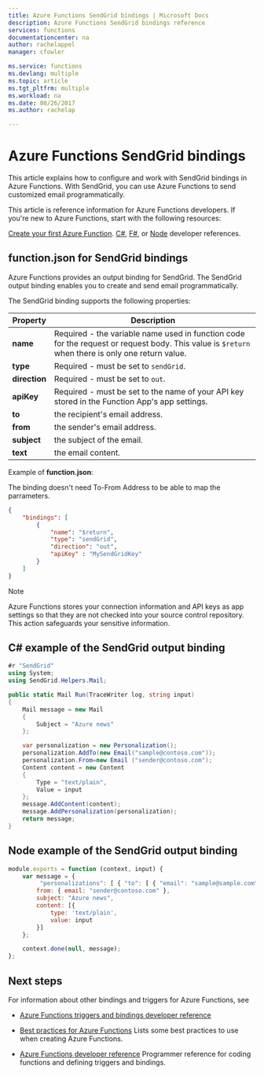 ```yaml
---
title: Azure Functions SendGrid bindings | Microsoft Docs
description: Azure Functions SendGrid bindings reference
services: functions
documentationcenter: na
author: rachelappel
manager: cfowler

ms.service: functions
ms.devlang: multiple
ms.topic: article
ms.tgt_pltfrm: multiple
ms.workload: na
ms.date: 08/26/2017
ms.author: rachelap

---
```

# Azure Functions SendGrid bindings

This article explains how to configure and work with SendGrid bindings in Azure Functions. With SendGrid, you can use Azure Functions to send customized email programmatically.

This article is reference information for Azure Functions developers. If you're new to Azure Functions, start with the following resources:

[Create your first Azure Function](functions-create-first-azure-function.md). 
[C#](functions-reference-csharp.md), [F#](functions-reference-fsharp.md), or [Node](functions-reference-node.md) developer references.

## function.json for SendGrid bindings

Azure Functions provides an output binding for SendGrid. The SendGrid output binding enables you to create and send email programmatically. 

The SendGrid binding supports the following properties:

|Property  |Description  |
|---------|---------|
|**name**| Required - the variable name used in function code for the request or request body. This value is ```$return``` when there is only one return value. |
|**type**| Required - must be set to `sendGrid`.|
|**direction**| Required - must be set to `out`.|
|**apiKey**| Required - must be set to the name of your API key stored in the Function App's app settings. |
|**to**| the recipient's email address. |
|**from**| the sender's email address. |
|**subject**| the subject of the email. |
|**text**| the email content. |

Example of **function.json**:

The binding doesn't need To-From Address to be able to map the parrameters. 

```json 
{
    "bindings": [
        {
            "name": "$return",
            "type": "sendGrid",
            "direction": "out",
            "apiKey" : "MySendGridKey"
        }
    ]
}
```

> [!NOTE]
> Azure Functions stores your connection information and API keys as app settings so that they are not checked into your source control repository. This action safeguards your sensitive information.
>
>

## C# example of the SendGrid output binding

```csharp
#r "SendGrid"
using System;
using SendGrid.Helpers.Mail;

public static Mail Run(TraceWriter log, string input)
{
    Mail message = new Mail
    {        
        Subject = "Azure news"          
    };

    var personalization = new Personalization();
    personalization.AddTo(new Email("sample@contoso.com"));   
    personalization.From=new Email ("sender@contoso.com");
    Content content = new Content
    {
        Type = "text/plain",
        Value = input
    };
    message.AddContent(content);
    message.AddPersonalization(personalization);
    return message;
}
```

## Node example of the SendGrid output binding

```javascript
module.exports = function (context, input) {    
    var message = {
         "personalizations": [ { "to": [ { "email": "sample@sample.com" } ] } ],
        from: { email: "sender@contoso.com" },        
        subject: "Azure news",
        content: [{
            type: 'text/plain',
            value: input
        }]
    };

    context.done(null, message);
};

```

## Next steps
For information about other bindings and triggers for Azure Functions, see 
- [Azure Functions triggers and bindings developer reference](functions-triggers-bindings.md)

- [Best practices for Azure Functions](functions-best-practices.md)
Lists some best practices to use when creating Azure Functions.

- [Azure Functions developer reference](functions-reference.md)
Programmer reference for coding functions and defining triggers and bindings.
